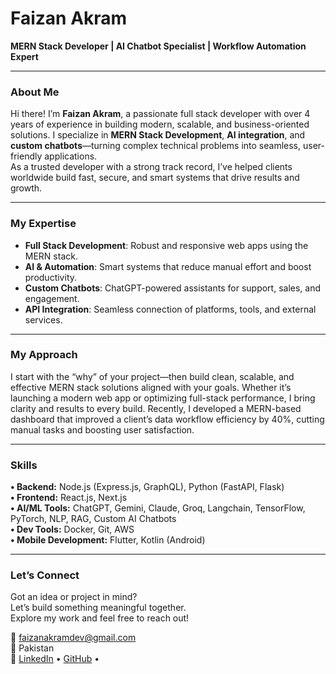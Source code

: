 # Faizan Akram  
**MERN Stack Developer | AI Chatbot Specialist | Workflow Automation Expert**

---

###  About Me  
Hi there! I’m **Faizan Akram**, a passionate full stack developer with over 4 years of experience in building modern, scalable, and business-oriented solutions. I specialize in **MERN Stack Development**, **AI integration**, and **custom chatbots**—turning complex technical problems into seamless, user-friendly applications.  
As a trusted developer with a strong track record, I’ve helped clients worldwide build fast, secure, and smart systems that drive results and growth.

---

###  My Expertise  
- **Full Stack Development**: Robust and responsive web apps using the MERN stack.  
- **AI & Automation**: Smart systems that reduce manual effort and boost productivity.  
- **Custom Chatbots**: ChatGPT-powered assistants for support, sales, and engagement.  
- **API Integration**: Seamless connection of platforms, tools, and external services.  

---

###  My Approach  
I start with the “why” of your project—then build clean, scalable, and effective MERN stack solutions aligned with your goals. Whether it’s launching a modern web app or optimizing full-stack performance, I bring clarity and results to every build.
Recently, I developed a MERN-based dashboard that improved a client’s data workflow efficiency by 40%, cutting manual tasks and boosting user satisfaction.


---

###  Skills  

**• Backend:** Node.js (Express.js, GraphQL), Python (FastAPI, Flask)  
**• Frontend:** React.js, Next.js  
**• AI/ML Tools:** ChatGPT, Gemini, Claude, Groq, Langchain, TensorFlow, PyTorch, NLP, RAG, Custom AI Chatbots  
**• Dev Tools:** Docker, Git, AWS  
**• Mobile Development:** Flutter, Kotlin (Android)

---

###  Let’s Connect  
Got an idea or project in mind?  
Let’s build something meaningful together.  
Explore my work and feel free to reach out!

  
📧 faizanakramdev@gmail.com  
📍 Pakistan  
🔗 [LinkedIn](https://www.linkedin.com/in/faizan-akram-851b51318/) • [GitHub](https://github.com/faizanakram2) • 
